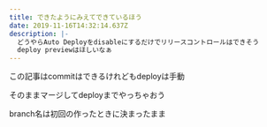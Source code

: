 ```yaml
---
title: できたようにみえてできているほう
date: 2019-11-16T14:32:14.637Z
description: |-
  どうやらAuto Deployをdisableにするだけでリリースコントロールはできそう
  deploy previewはほしいなぁ
---
```

この記事はcommitはできるけれどもdeployは手動

そのままマージしてdeployまでやっちゃおう

branch名は初回の作ったときに決まったまま
